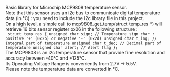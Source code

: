 Basic library for Microchip MCP9808 temperature sensor.<br>
Note that this sensor uses an i2c bus to communicate digital temperature data (in °C) : you need to include the i2c library file in this project.<br>
On a high level, a simple call to mcp9808_get_temp(struct temp_res *) will retrieve 16 bits sensor register ox06 in the following structure :<br>
<code>
struct temp_res {
    unsigned char sign;    // Temperature sign char : positive '+' (0x2b) or negative '-' (0x2d)
    unsigned char t_ing;  // Integral part of temperature
    unsigned char t_dec;  // Decimal part of temperature
    unsigned char alert;  // Alert flag
};
</code>
<br>
The MCP9808 is an i2c temperature sensor that provide fine resolution and accuracy between -40°C and +125°C.<br>
Its Operating Voltage Range is conveniently from 2.7V -> 5.5V.<br>
Please note the temperature data are converted in °C. 
